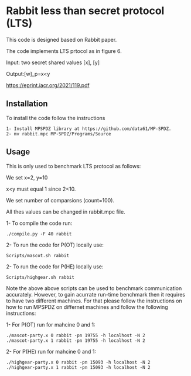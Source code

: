 # Rabbit less than secret protocol (LTS)

This code is designed based on Rabbit paper.

The code implements LTS prtocol as in figure 6.

Input: two secret shared values [x], [y]

Output:[w]_p=x<y

https://eprint.iacr.org/2021/119.pdf

## Installation

To install the code follow the instructions
```
1- Install MPSPDZ library at https://github.com/data61/MP-SPDZ.
2- mv rabbit.mpc MP-SPDZ/Programs/Source
```

## Usage
This is only used to benchmark LTS protocol as follows:

We set x=2, y=10

x<y must equal 1 since 2<10.

We set number of comparsions (count=100).

All thes values can be changed in rabbit.mpc file.

1- To compile the code run: 
    
    ./compile.py -F 40 rabbit
2- To run the code for P(OT) locally use:
    
    Scripts/mascot.sh rabbit

2- To run the code for P(HE) locally use:
    
    Scripts/highgear.sh rabbit

Note the above above scripts can be used to benchmark communication accurately. However, to gain acurrate run-time benchmark then it requires to have two different machines. For that please follow the instructions on how to run MPSPDZ on differnet machines and follow the following instructions:

1- For P(OT) run for mahcine 0 and 1:

    ./mascot-party.x 0 rabbit -pn 19755 -h localhost -N 2
    ./mascot-party.x 1 rabbit -pn 19755 -h localhost -N 2
2- For P(HE) run for mahcine 0 and 1:

    ./highgear-party.x 0 rabbit -pn 15093 -h localhost -N 2
    ./highgear-party.x 1 rabbit -pn 15093 -h localhost -N 2